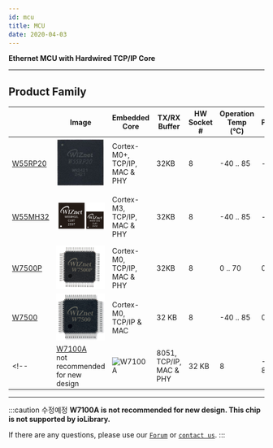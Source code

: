 ```yaml
---
id: mcu
title: MCU
date: 2020-04-03
---
```

**Ethernet MCU with Hardwired TCP/IP Core**


-----

## Product Family

<!--

  - [W55MH32](W55MH32/Overview.md): ARM Cortex-M3, 1024KB Flash,
    Hardwired TCP/IP, 802.3 Ethernet MAC
  - [W7500](W7500/Overview.md): ARM Cortex-M0, 128KB Flash,
    Hardwired TCP/IP, 802.3 Ethernet MAC
  - [W7500P](W7500P/Overview.md): ARM Cortex-M0, 128KB Flash,
    Hardwired TCP/IP, 802.3 Ethernet MAC w/ **PHY**
  - [W7100A](W7100/W7100A.md): 80c51
    compatible core, 64KB Flash, Hardwired TCP/IP, MAC w/ **PHY**
-->

| | **Image** | **Embedded Core** | **TX/RX Buffer** | **HW Socket #** | **Operation Temp (℃)** | **Process** | **Package & Size** | 
| ----- | ---- | ----- | ----- | ----- | ----- | ----- | ----- | 
| [W55RP20](W55RP20/Overview.mdx) | ![W55RP20](/img/products/w55rp20/W55RP20_Chip.jpg) | Cortex-M0+, TCP/IP, MAC & PHY | 32KB | 8 | -40 .. 85 | - | - |
| [W55MH32](W55MH32/Overview.md) | ![W55MH32](/img/products/W55MH32/new_W55MH32.png) | Cortex-M3, TCP/IP, MAC & PHY | 32KB | 8 | -40 .. 85 | - | 100LQFP : 14 x 14 (mm) <br />64QFN : 10 x 10 (mm) |
| [W7500P](W7500P/Overview.md) | ![W7500P](/img/products/w7500p/20150908_171109.png) | Cortex-M0, TCP/IP, MAC & PHY | 32KB | 8 | 0 .. 70 | 0.13µm | 64 TQFP : 7x7 (mm) | 
| [W7500](W7500/Overview.md) | ![W7500](/img/products/w7500/w7500_chip.png) | Cortex-M0, TCP/IP & MAC | 32 KB | 8 | -40 .. 85 | 0.13µm | 64 TQFP : 7x7 (mm) | 
<!-- | [W7100A](W7100/W7100A.md)<br />not recommended for new design | ![W7100A](/img/products/w7100a/W7100A.png) | 8051, TCP/IP, MAC & PHY | 32 KB | 8 | -40 .. 85 | 0.18µm | 100LQFP : 14 x 14 (mm) <br />64QFN : 10 x 10 (mm) |  -->
-----
:::caution
수정예정
**W7100A is not recommended for new design. This chip is not supported by ioLibrary.**

If there are any questions, please use our [`Forum`](https://maker.wiznet.io/forum) or [`contact us`](https://www.wiznet.io/inqueries/).
:::